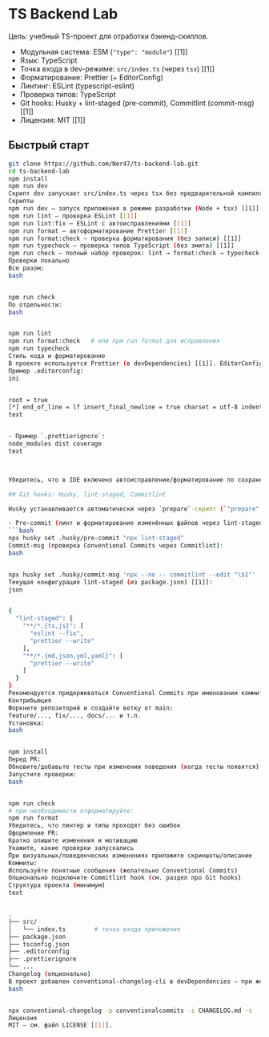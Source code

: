 # TS Backend Lab

Цель: учебный TS-проект для отработки бэкенд-скиллов.

- Модульная система: ESM (`"type": "module"`) [[1]]
- Язык: TypeScript
- Точка входа в dev-режиме: `src/index.ts` (через `tsx`) [[1]]
- Форматирование: Prettier (+ EditorConfig)
- Линтинг: ESLint (typescript-eslint)
- Проверка типов: TypeScript
- Git hooks: Husky + lint-staged (pre-commit), Commitlint (commit-msg) [[1]]
- Лицензия: MIT [[1]]

## Быстрый старт

````bash
git clone https://github.com/Ner47/ts-backend-lab.git
cd ts-backend-lab
npm install
npm run dev
Скрипт dev запускает src/index.ts через tsx без предварительной компиляции [[1]].
Скрипты
npm run dev — запуск приложения в режиме разработки (Node + tsx) [[1]]
npm run lint — проверка ESLint [[1]]
npm run lint:fix — ESLint с автоисправлениями [[1]]
npm run format — автоформатирование Prettier [[1]]
npm run format:check — проверка форматирования (без записи) [[1]]
npm run typecheck — проверка типов TypeScript (без эмита) [[1]]
npm run check — полный набор проверок: lint → format:check → typecheck [[1]]
Проверки локально
Все разом:
bash


npm run check
По отдельности:
bash


npm run lint
npm run format:check   # или npm run format для исправления
npm run typecheck
Стиль кода и форматирование
В проекте используется Prettier (в devDependencies) [[1]]. EditorConfig рекомендуется для базовых настроек редактора.
Пример .editorconfig:
ini


root = true
[*] end_of_line = lf insert_final_newline = true charset = utf-8 indent_style = space indent_size = 2
text


- Пример `.prettierignore`:
node_modules dist coverage
text



Убедитесь, что в IDE включено автоисправление/форматирование по сохранению для Prettier/ESLint.

## Git hooks: Husky, lint-staged, Commitlint

Husky устанавливается автоматически через `prepare`-скрипт (`"prepare": "husky"`) [[1]].

- Pre-commit (линт и форматирование изменённых файлов через lint-staged):
```bash
npx husky set .husky/pre-commit "npx lint-staged"
Commit-msg (проверка Conventional Commits через Commitlint):
bash


npx husky set .husky/commit-msg 'npx --no -- commitlint --edit "\$1"'
Текущая конфигурация lint-staged (из package.json) [[1]]:
json


{
  "lint-staged": {
    "**/*.{ts,js}": [
      "eslint --fix",
      "prettier --write"
    ],
    "**/*.{md,json,yml,yaml}": [
      "prettier --write"
    ]
  }
}
Рекомендуется придерживаться Conventional Commits при именовании коммитов.
Контрибьюция
Форкните репозиторий и создайте ветку от main:
feature/..., fix/..., docs/... и т.п.
Установка:
bash


npm install
Перед PR:
Обновите/добавьте тесты при изменении поведения (когда тесты появятся)
Запустите проверки:
bash


npm run check
# при необходимости отформатируйте:
npm run format
Убедитесь, что линтер и типы проходят без ошибок
Оформление PR:
Кратко опишите изменения и мотивацию
Укажите, какие проверки запускались
При визуальных/поведенческих изменениях приложите скриншоты/описание
Коммиты:
Используйте понятные сообщения (желательно Conventional Commits)
Опционально подключите Commitlint hook (см. раздел про Git hooks)
Структура проекта (минимум)
text


.
├── src/
│   └── index.ts        # точка входа приложения
├── package.json
├── tsconfig.json
├── .editorconfig
├── .prettierignore
└── ...
Changelog (опционально)
В проект добавлен conventional-changelog-cli в devDependencies — при желании можно генерировать CHANGELOG (под Conventional Commits) [[1]]:
bash


npx conventional-changelog -p conventionalcommits -i CHANGELOG.md -s
Лицензия
MIT — см. файл LICENSE [[1]].
````
